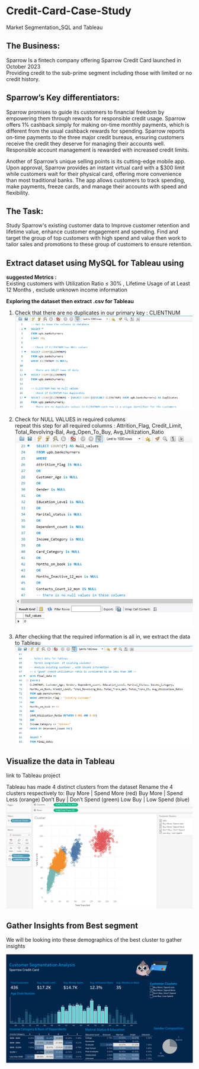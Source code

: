 # Credit-Card-Case-Study
Market Segmentation_SQL and Tableau



## The Business:
Sparrow Is a fintech company offering Sparrow Credit Card launched in October 2023 <br>
Providing credit to the sub-prime segment including those with limited or no credit history.

## Sparrow’s Key differentiators: 
Sparrow promises to guide its customers to financial freedom by empowering them through rewards for responsible credit usage. Sparrow offers 1% cashback simply for making on-time monthly payments, which is different from the usual cashback rewards for spending. Sparrow reports on-time payments to the three major credit bureaus, ensuring customers receive the credit they deserve for managing their accounts well. Responsible account management is rewarded with increased credit limits.<br>

Another of Sparrow’s unique selling points is its cutting-edge mobile app. Upon approval, Sparrow provides an instant virtual card with a $300 limit while customers wait for their physical card, offering more convenience than most traditional banks. The app allows customers to track spending, make payments, freeze cards, and manage their accounts with speed and flexibility.

## The Task: 
Study Sparrow's existing customer data to Improve customer retention and lifetime value, enhance customer engagement and spending. Find and target the group of top customers with high spend and value then work to tailor sales and promotions to these group of customers to ensure retention. 

## Extract dataset using MySQL for Tableau using 
**suggested Metrics :** <br>
Existing customers with Utilization Ratio ≤ 30%  , Lifetime Usage of at Least 12 Months ,  exclude unknown income information 

**Exploring the dataset then extract .csv for Tableau** <br>
1. Check that there are no duplicates in our primary key : CLIENTNUM <br>
![](ReadMe%20Images/1.PNG)<br>

2. Check for NULL VALUES in required columns <br>
repeat this step for all required columns : Attrition_Flag, Credit_Limit, Total_Revolving-Bal, Avg_Open_To_Buy, Avg_Utilization_Ratio <br>
![](ReadMe%20Images/2.PNG)<br>

3. After checking that the required information is all in, we extract the data to Tableau <br>
![](ReadMe%20Images/3.PNG)<br>

## Visualize the data in Tableau
link to Tableau project

Tableau has made 4 distinct clusters from the dataset 
Rename the 4 clusters respectively to: 
Buy More | Spend More (red)
Buy More | Spend Less (orange)
Don’t Buy | Don’t Spend (green)
Low Buy | Low Spend (blue)
![](ReadMe%20Images/4.PNG)<br>

## Gather Insights from Best segment 
We will be looking into these demographics of the best cluster to gather insights 

![](ReadMe%20Images/Dashboard%201.png)<br>


